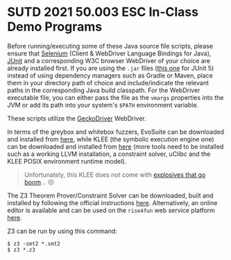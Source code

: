 # SUTD 2021 50.003 ESC In-Class Demo Programs

Before running/executing some of these Java source file scripts, please ensure that [Selenium](https://www.selenium.dev/downloads/) (Client & WebDriver Language Bindings for Java), [JUnit](https://junit.org/junit5/) and a corresponding W3C browser WebDriver of your choice are already installed first. If you are using the `.jar` files ([this one](https://search.maven.org/artifact/org.junit.platform/junit-platform-console-standalone) for JUnit 5) instead of using dependency managers such as Gradle or Maven, place them in your directory path of choice and include/indicate the relevant paths in the corresponding Java build classpath. For the WebDriver executable file, you can either pass the file as the `vmargs` properties into the JVM or add its path into your system's `$PATH` environment variable.

These scripts utilize the [GeckoDriver](https://github.com/mozilla/geckodriver) WebDriver.

In terms of the greybox and whitebox fuzzers, EvoSuite can be downloaded and installed from [here](https://www.evosuite.org/downloads/), while KLEE (the symbolic execution engine one) can be downloaded and installed from [here](https://klee.github.io/getting-started/) (more tools need to be installed such as a working LLVM installation, a constraint solver, uClibc and the KLEE POSIX environment runtime model).

> Unfortunately, this KLEE does not come with [explosives that go boom](https://genshin.mihoyo.com/en/character/mondstadt?char=8)... 😣

The Z3 Theorem Prover/Constraint Solver can be downloaded, built and installed by following the official instructions [here](https://github.com/Z3Prover/z3). Alternatively, an online editor is available and can be used on the `rise4fun` web service platform [here](https://rise4fun.com/z3).

Z3 can be run by using this command:

```console
$ z3 -smt2 *.smt2
$ z3 *.z3
```
